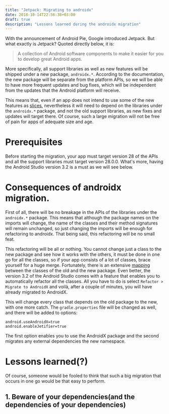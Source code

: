 ```yaml
---
title: "Jetpack: Migrating to androidx"
date: 2018-10-14T22:56:38+03:00
draft: true
description: "Lessons learned during the androidx migration"
---
```


With the announcement of Android Pie, Google introduced Jetpack. But what exactly is Jetpack? Quoted directly below, it is:

>A collection of Android software components to make it easier for you to develop great Android apps.

More specifically, all support libraries as well as new features will be shipped under a new package, ```androidx.*```. According to the documentation, the new package will be separate from the platform APIs, so we will be able to have more frequent updates and bug fixes, which will be independent from the updates that the Android platform will receive.

This means that, even if an app does not intend to use some of the new features as [slices](https://developer.android.com/guide/slices/), nevertheless it will need to depend on the libraries under the ```androidx.*``` package, and not the old support libraries, as new fixes and updates will target there. Of course, such a large migration will not be free of pain for apps of adequate size and age.

# Prerequisites

Before starting the migration, your app must target version 28 of the APIs and all the support libraries must target version 28.0.0. What's more, having the Android Studio version 3.2 is a must as we will see below.


# Consequences of androidx migration.
First of all, there will be no breakage in the APIs of the libraries under the ```androidx.*``` package. This means that although the package names on the imports will change, the name of the classes and their method signatures will remain unchanged, so just changing the imports will be enough for refactoring to androidx. That being said, this refactoring will be no small feat.

This refactoring will be all or nothing. You cannot change just a class to the new package and see how it works with the others, it must be done in one go for all the classes, so if your app consists of a lot of classes, brace yourself for a huge merge. Fortunately, there is an extensive [mapping](https://developer.android.com/jetpack/androidx/migrate) between the classes of the old and the new package. Even better, the version 3.2 of the Android Studio comes with a feature that enables you to automatically refactor all the classes. All you have to do is select ```Refactor > Migrate to AndroidX``` and voilà, after a couple of minutes, you will have already migrated to AndroidX.

This will change every class that depends on the old package to the new, with one more catch. The ```gradle.properties``` file will be changed as well, and there will be added to options:

```
android.useAndroidX=true
android.enableJetifier=true
```

The first option enables you to use the AndroidX package and the second migrates any external dependencies the new namespace.

# Lessons learned(?)
Of course, someone would be fooled to think that such a big migration that occurs in one go would be that easy to perform.

## 1. Beware of your dependencies(and the dependencies of your dependencies)
